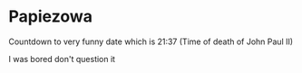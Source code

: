 # Papiezowa

Countdown to very funny date which is 21:37 (Time of death of John Paul II)

I was bored don't question it
